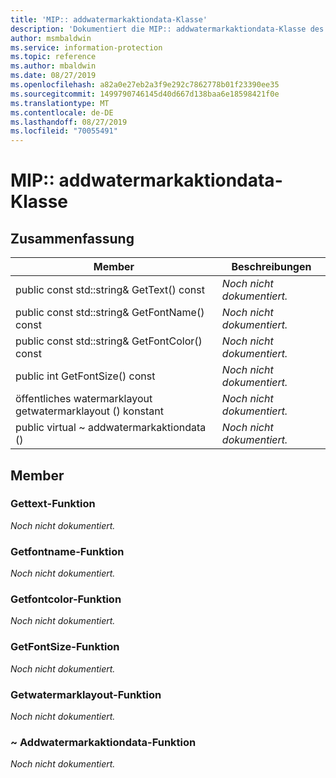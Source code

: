 ```yaml
---
title: 'MIP:: addwatermarkaktiondata-Klasse'
description: 'Dokumentiert die MIP:: addwatermarkaktiondata-Klasse des MIP-SDKs (Microsoft Information Protection).'
author: msmbaldwin
ms.service: information-protection
ms.topic: reference
ms.author: mbaldwin
ms.date: 08/27/2019
ms.openlocfilehash: a82a0e27eb2a3f9e292c7862778b01f23390ee35
ms.sourcegitcommit: 1499790746145d40d667d138baa6e18598421f0e
ms.translationtype: MT
ms.contentlocale: de-DE
ms.lasthandoff: 08/27/2019
ms.locfileid: "70055491"
---
```

# <a name="class-mipaddwatermarkactiondata"></a>MIP:: addwatermarkaktiondata-Klasse 
  
## <a name="summary"></a>Zusammenfassung
 Member                        | Beschreibungen                                
--------------------------------|---------------------------------------------
public const std::string& GetText() const  | _Noch nicht dokumentiert._
public const std::string& GetFontName() const  | _Noch nicht dokumentiert._
public const std::string& GetFontColor() const  | _Noch nicht dokumentiert._
public int GetFontSize() const  | _Noch nicht dokumentiert._
öffentliches watermarklayout getwatermarklayout () konstant  | _Noch nicht dokumentiert._
public virtual ~ addwatermarkaktiondata ()  | _Noch nicht dokumentiert._
  
## <a name="members"></a>Member
  
### <a name="gettext-function"></a>Gettext-Funktion
_Noch nicht dokumentiert._

  
### <a name="getfontname-function"></a>Getfontname-Funktion
_Noch nicht dokumentiert._

  
### <a name="getfontcolor-function"></a>Getfontcolor-Funktion
_Noch nicht dokumentiert._

  
### <a name="getfontsize-function"></a>GetFontSize-Funktion
_Noch nicht dokumentiert._

  
### <a name="getwatermarklayout-function"></a>Getwatermarklayout-Funktion
_Noch nicht dokumentiert._

  
### <a name="addwatermarkactiondata-function"></a>~ Addwatermarkaktiondata-Funktion
_Noch nicht dokumentiert._
